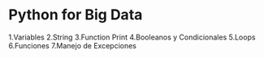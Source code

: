 # Python for Big Data 

1.Variables
2.String
3.Function Print
4.Booleanos y Condicionales
5.Loops
6.Funciones
7.Manejo de Excepciones
